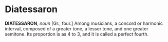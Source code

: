 # Diatessaron

**DIATESSARON**, _noun_ \[Gr., four.\] Among musicians, a concord or harmonic interval, composed of a greater tone, a lesser tone, and one greater semitone. Its proportion is as 4 to 3, and it is called a perfect fourth.